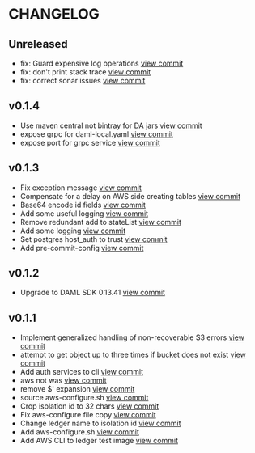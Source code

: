 # CHANGELOG

## Unreleased

* fix: Guard expensive log operations [view commit](https://github.com/catenasys/daml-on-qldb/commit/a6799c076d80e38c855b9f8806fafd5f389ef8cf)
* fix: don't print stack trace [view commit](https://github.com/catenasys/daml-on-qldb/commit/f6ffbf1e770520843238ca3ea599a2495b8f0b61)
* fix: correct sonar issues [view commit](https://github.com/catenasys/daml-on-qldb/commit/4c40c615ebd478955f7c211ed0000818c96244a5)

## v0.1.4

* Use maven central not bintray for DA jars [view commit](https://github.com/catenasys/daml-on-qldb/commit/bd9b061aabd287b2e396c057828c3c92b654ef84)
* expose grpc for daml-local.yaml [view commit](https://github.com/catenasys/daml-on-qldb/commit/5a2a3cdb727b89e0b48fbbb8dc7095f424e6bd23)
* expose port for grpc service [view commit](https://github.com/catenasys/daml-on-qldb/commit/beae577725e0074a49328ebac6603b47306d5753)

## v0.1.3

* Fix exception message [view commit](https://github.com/catenasys/daml-on-qldb/commit/0677181b944ff2b49c46f8869cc8375145f89bb8)
* Compensate for a delay on AWS side creating tables [view commit](https://github.com/catenasys/daml-on-qldb/commit/69fe894554f519d351fa8f331017116984abbd98)
* Base64 encode id fields [view commit](https://github.com/catenasys/daml-on-qldb/commit/91f3e69a1825d2b31e0d16f64a934a293c9596db)
* Add some useful logging [view commit](https://github.com/catenasys/daml-on-qldb/commit/20011bb82a2ee3b3513bf04f1b674d2dbf7a527f)
* Remove redundant add to stateList [view commit](https://github.com/catenasys/daml-on-qldb/commit/35eff2202db0d2d5ec6bf87b49205d9f61612808)
* Add some logging [view commit](https://github.com/catenasys/daml-on-qldb/commit/7e7675bdbbedafc17d2ae686ccffec27c3ab7326)
* Set postgres host_auth to trust [view commit](https://github.com/catenasys/daml-on-qldb/commit/5d5b5fab992109cb452b2161c04ebcca74068b70)
* Add pre-commit-config [view commit](https://github.com/catenasys/daml-on-qldb/commit/c87842a88bba8eeddd43617af9979e470138fee8)

## v0.1.2

* Upgrade to DAML SDK 0.13.41 [view commit](https://github.com/catenasys/daml-on-qldb/commit/e9302ee9e0bd690ccfee1840f184933f16b24c6a)

## v0.1.1

* Implement generalized handling of non-recoverable S3 errors [view commit](https://github.com/catenasys/daml-on-qldb/commit/ab85df8e686523c8b4e63b32d7b2bca405a14f7d)
* attempt to get object up to three times if bucket does not exist [view commit](https://github.com/catenasys/daml-on-qldb/commit/2ac282f25c8d0bfd4db2f3eba035053067906427)
* Add auth services to cli [view commit](https://github.com/catenasys/daml-on-qldb/commit/fcc331a017bb35aebb9e15d4ecf79d4e5809ee0a)
* aws not was [view commit](https://github.com/catenasys/daml-on-qldb/commit/c651994018fcec10c1aa6e07d816191475da0133)
* remove $' expansion [view commit](https://github.com/catenasys/daml-on-qldb/commit/41566ecfe9a443b0237e9e9a909036fe3885adff)
* source aws-configure.sh [view commit](https://github.com/catenasys/daml-on-qldb/commit/fd2ae44bd863539720eeb0b3d6f9b686bccc5498)
* Crop isolation id to 32 chars [view commit](https://github.com/catenasys/daml-on-qldb/commit/92bacef3571e41289b7c268ba9bf1a04a9a4e316)
* Fix aws-configure file copy [view commit](https://github.com/catenasys/daml-on-qldb/commit/3f1125a01e7a7a82693692a43b1b59a84e109472)
* Change ledger name to isolation id [view commit](https://github.com/catenasys/daml-on-qldb/commit/f08bd304787c6fac5110c585b0d7678711a59bb8)
* Add aws-configure.sh [view commit](https://github.com/catenasys/daml-on-qldb/commit/7b62c184f0e848f87c90c3b6f5e6e31c9c3c1b86)
* Add AWS CLI to ledger test image [view commit](https://github.com/catenasys/daml-on-qldb/commit/9ccfb183a0d0460d981055459ea19c22d8b0f318)

